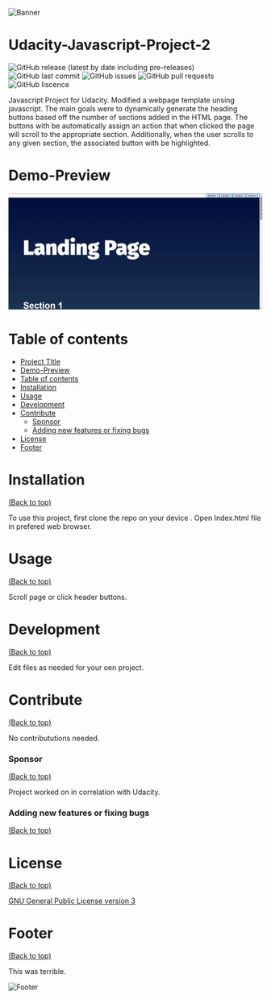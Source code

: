 <!-- Add banner here -->
![Banner](https://i.giphy.com/media/gd09Y2Ptu7gsiPVUrv/giphy.webp)

# Udacity-Javascript-Project-2

<!-- Add buttons here -->
![GitHub release (latest by date including pre-releases)](https://img.shields.io/github/v/release/jac21984/Udacity-Project_2?include_prereleases)
![GitHub last commit](https://img.shields.io/github/last-commit/jac21984/Udacity-Project_2)
![GitHub issues](https://img.shields.io/github/issues-raw/jac21984/Udacity-Project_2)
![GitHub pull requests](https://img.shields.io/github/issues-pr/jac21984/Udacity-Project_2)
![GitHub liscence](https://img.shields.io/github/license/jac21984/Udacity-Project_2)

<!-- Describe your project in brief -->
Javascript Project for Udacity. Modified a webpage template unsing javascript. The main goals were to dynamically generate the heading buttons based off the number of sections added in the HTML page. The buttons with be automatically assign an action that when clicked the page will scroll to the appropriate section. Additionally, when the user scrolls to any given section, the associated button with be highlighted.

# Demo-Preview

<!-- Add a demo for your project -->

![Random GIF](https://raw.githubusercontent.com/jac21984/Udacity-Project_2/d5cb71f2db2aa87d3e1d2e47e95c22a9ceaaa054/preview.gif?token=GHSAT0AAAAAABUB4FEK4W3RZSNUSSJS2OEQYTLSGAA)

# Table of contents

<!-- After you have introduced your project, it is a good idea to add a **Table of contents** or **TOC** as **cool** people say it. This would make it easier for people to navigate through your README and find exactly what they are looking for.

Here is a sample TOC(*wow! such cool!*) that is actually the TOC for this README. -->

- [Project Title](#Udacity-Javascript-Project-2)
- [Demo-Preview](#demo-preview)
- [Table of contents](#table-of-contents)
- [Installation](#installation)
- [Usage](#usage)
- [Development](#development)
- [Contribute](#contribute)
    - [Sponsor](#sponsor)
    - [Adding new features or fixing bugs](#adding-new-features-or-fixing-bugs)
- [License](#license)
- [Footer](#footer)

# Installation
[(Back to top)](#table-of-contents)

<!-- Here is a sample instruction: -->
To use this project, first clone the repo on your device .
Open Index.html file in prefered web browser.

# Usage
[(Back to top)](#table-of-contents)

Scroll page or click header buttons.

# Development
[(Back to top)](#table-of-contents)

Edit files as needed for your oen project.

# Contribute
[(Back to top)](#table-of-contents)

No contribututions needed.

### Sponsor
[(Back to top)](#table-of-contents)

Project worked on in correlation with  Udacity.

### Adding new features or fixing bugs
[(Back to top)](#table-of-contents)


# License
[(Back to top)](#table-of-contents)

[GNU General Public License version 3](https://opensource.org/licenses/GPL-3.0)

# Footer
[(Back to top)](#table-of-contents)

This was terrible.

<!-- Add the footer here -->

![Footer](https://thumbs.gfycat.com/GenerousImprobableHalicore-size_restricted.gif)
